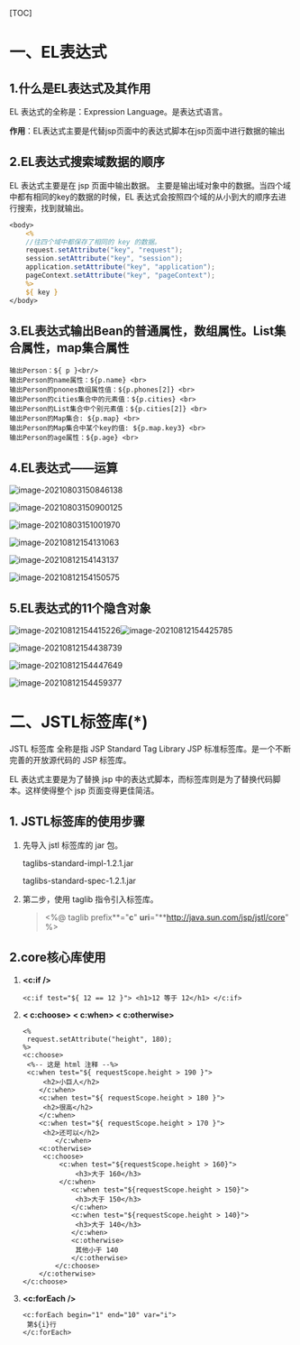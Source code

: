 [TOC]

# 一、EL表达式

## 1.什么是EL表达式及其作用

EL 表达式的全称是：Expression Language。是表达式语言。

**作用**：EL表达式主要是代替jsp页面中的表达式脚本在jsp页面中进行数据的输出

## 2.EL表达式搜索域数据的顺序

EL 表达式主要是在 jsp 页面中输出数据。 主要是输出域对象中的数据。当四个域中都有相同的key的数据的时候，EL 表达式会按照四个域的从小到大的顺序去进行搜索，找到就输出。

~~~jsp
<body> 
    <% 
    //往四个域中都保存了相同的 key 的数据。 
    request.setAttribute("key", "request");
    session.setAttribute("key", "session");
    application.setAttribute("key", "application");
    pageContext.setAttribute("key", "pageContext"); 
    %>
    ${ key } 
</body>
~~~

## 3.EL表达式输出Bean的普通属性，数组属性。List集合属性，map集合属性

~~~EL
输出Person：${ p }<br/>
输出Person的name属性：${p.name} <br>
输出Person的pnones数组属性值：${p.phones[2]} <br>
输出Person的cities集合中的元素值：${p.cities} <br>
输出Person的List集合中个别元素值：${p.cities[2]} <br>
输出Person的Map集合: ${p.map} <br>
输出Person的Map集合中某个key的值: ${p.map.key3} <br>
输出Person的age属性：${p.age} <br>
~~~

## 4.EL表达式——运算

![image-20210803150846138](C:\Users\hp\AppData\Roaming\Typora\typora-user-images\image-20210803150846138.png)

![image-20210803150900125](C:\Users\hp\AppData\Roaming\Typora\typora-user-images\image-20210803150900125.png)

![image-20210803151001970](C:\Users\hp\AppData\Roaming\Typora\typora-user-images\image-20210803151001970.png)

![image-20210812154131063](C:\Users\hp\AppData\Roaming\Typora\typora-user-images\image-20210812154131063.png)

![image-20210812154143137](C:\Users\hp\AppData\Roaming\Typora\typora-user-images\image-20210812154143137.png)

![image-20210812154150575](C:\Users\hp\AppData\Roaming\Typora\typora-user-images\image-20210812154150575.png)

## 5.EL表达式的11个隐含对象

![image-20210812154415226](C:\Users\hp\AppData\Roaming\Typora\typora-user-images\image-20210812154415226.png)![image-20210812154425785](C:\Users\hp\AppData\Roaming\Typora\typora-user-images\image-20210812154425785.png)

![image-20210812154438739](C:\Users\hp\AppData\Roaming\Typora\typora-user-images\image-20210812154438739.png)

![image-20210812154447649](C:\Users\hp\AppData\Roaming\Typora\typora-user-images\image-20210812154447649.png)

![image-20210812154459377](C:\Users\hp\AppData\Roaming\Typora\typora-user-images\image-20210812154459377.png)

# 二、JSTL标签库(*)

JSTL 标签库 全称是指 JSP Standard Tag Library JSP 标准标签库。是一个不断完善的开放源代码的 JSP 标签库。

EL 表达式主要是为了替换 jsp 中的表达式脚本，而标签库则是为了替换代码脚本。这样使得整个 jsp 页面变得更佳简洁。

## 1. JSTL标签库的使用步骤

1. 先导入 jstl 标签库的 jar 包。 

   taglibs-standard-impl-1.2.1.jar 

   taglibs-standard-spec-1.2.1.jar 

2. 第二步，使用 taglib 指令引入标签库。 

   > <%@ taglib prefix**="**c**" **uri**="**http://java.sun.com/jsp/jstl/core" %>

## 2.core核心库使用

1. **<c:if />**

   ~~~EL
   <c:if test="${ 12 == 12 }"> <h1>12 等于 12</h1> </c:if>
   ~~~

2. **< c:choose> < c:when> < c:otherwise>**

   ~~~EL
   <% 
   	request.setAttribute("height", 180); 
   %>
   <c:choose>
   	<%-- 这是 html 注释 --%> 
   	<c:when test="${ requestScope.height > 190 }">
       	<h2>小巨人</h2>
       </c:when>
       <c:when test="${ requestScope.height > 180 }"> 
       	<h2>很高</h2>
       </c:when>
       <c:when test="${ requestScope.height > 170 }">
       	<h2>还可以</h2>
           </c:when>
       <c:otherwise>
       	<c:choose> 
       		<c:when test="${requestScope.height > 160}"> 
       			<h3>大于 160</h3> 
       		</c:when>
               <c:when test="${requestScope.height > 150}"> 
               	<h3>大于 150</h3> 
               </c:when>
               <c:when test="${requestScope.height > 140}"> 
               	<h3>大于 140</h3> 
               </c:when> 
               <c:otherwise> 
               	其他小于 140 
               </c:otherwise> 
           </c:choose>
       </c:otherwise>
   </c:choose>
   ~~~

3. **<c:forEach />**

   ~~~JSTL
   <c:forEach begin="1" end="10" var="i">
   	第${i}行
   </c:forEach>
   ~~~

   
